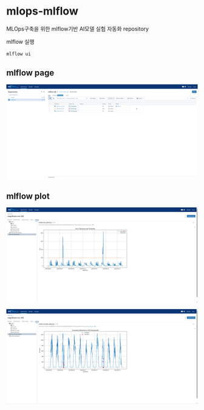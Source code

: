 # mlops-mlflow

MLOps구축을 위한 mlflow기반 AI모델 실험 자동화 repository

mlflow 실행

```bash
mlflow ui
```

## mlflow page
![main page](/img/mlflow_page.png)

## mlflow plot
![threshold](/img/threshold.png)

![anomaly detection](/img/anomaly_detection.png)
